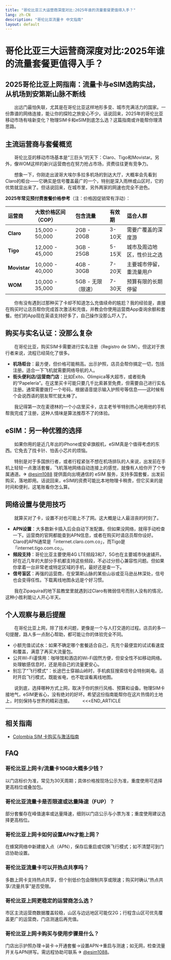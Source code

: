 ```yaml
---
title: "哥伦比亚三大运营商深度对比:2025年谁的流量套餐更值得入手？"
lang: zh-CN
description: "哥伦比亚流量卡 中文指南"
layout: default
---
```

# 哥伦比亚三大运营商深度对比:2025年谁的流量套餐更值得入手？

## 2025哥伦比亚上网指南：流量卡与eSIM选购实战，从机场到安第斯山脉不断线

　　出远门最怕失联，尤其是在哥伦比亚这样地形多变、城市充满活力的国家。一份靠谱的网络连接，能让你的探险之旅安心不少。话说回来，2025年的哥伦比亚移动市场有啥新变化？物理SIM卡和eSIM到底怎么选？这篇指南或许能帮你理清思路。

## 主流运营商与套餐概览

　　哥伦比亚的移动市场基本是“三巨头”的天下：Claro、Tigo和Movistar。另外，像WOM这样的新兴运营商也在努力抢占市场，资费往往更有竞争力。

　　想象一下，你刚走出波哥大埃尔多拉多机场的到达大厅，大概率会先看到Claro的柜台——它确实是信号覆盖最广的一个，特别是深入雨林或山区时，它的优势就显出来了。但话说回来，在城市里，另外两家的网速也完全不逊色。

  **2025年常见预付费套餐价格参考**（注：价格因促销常有浮动）：

| 运营商 | 大致价格区间（COP） | 包含流量 | 有效期 | 适合人群 |
| :--- | :--- | :--- | :--- | :--- |
| **Claro** | 15,000 - 50,000 | 2GB - 20GB | 3-10天 | 需要广覆盖的深度游 |
| **Tigo** | 12,000 - 45,000 | 3GB - 25GB | 5-15天 | 城市及周边地区，性价比之选 |
| **Movistar** | 10,000 - 40,000 | 4GB - 30GB | 7-20天 | 主要城市停留，重流量用户 |
| **WOM** | 10,000 - 35,000 | 5GB - 无限（限速）| 7-30天 | 预算有限的长期停留 |

　　你有没有遇到过那种买了卡却不知道怎么充值续命的尴尬？我的经验是，直接在购买时让店员帮你完成首次激活和充值，并教会你使用运营商App查询余额和套餐。他们的App现在英语支持好多了，自己操作没那么吓人了。

## 购买与实名认证：没那么复杂

　　在哥伦比亚，购买SIM卡需要进行实名注册（Registro de SIM）。但这对于旅行者来说，流程已经简化了很多。

  *   **机场柜台**：最方便，但价格可能稍高。出示护照，店员会帮你搞定一切，包括注册。适合一下飞机就需要网络导航的人。
  *   **街头便利店/运营商门店**：比如Éxito、Olimpica等大超市，或者街角的“Papelería”。在这里买卡可能只要几千比索甚至免费，但需要自己进行实名注册。通常需要拨打一个号码，根据语音提示输入护照号等信息——这时候有个会说西语的朋友帮忙就太棒了。

　　我记得第一次在麦德林的一个小店里买卡，店主老爷爷特别热心地用他的手机帮我完成了注册，这种人情味是算法推荐不了的体验。

## eSIM：另一种优雅的选择

　　如果你用的是近几年出的iPhone或安卓旗舰机，eSIM真是个值得考虑的东西。它免去了找卡针、怕丢小芯片的烦恼。

　　特别是对于多国旅行者，或者行程紧张不想在机场排队的人来说，出发前在手机上轻轻一点激活套餐，飞机落地网络自动连接上的感觉，就像有人给你开了个专属通道。✈ [@esim1088](https://t.me/s/esim1088) 提供面向出境通信的 eSIM 服务，支持多国套餐，出发前购买，落地即用。话说回来，eSIM的资费可能比本地物理卡稍贵，但它买来的是时间和便利，这笔账看你怎么算。

## 网络设置与使用技巧

　　就算买对了卡，设置不对也可能上不了网。这大概是让人最沮丧的时刻了。

  *   **APN设置**：大多数新卡插入后会自动下发配置。但如果没网络，就得手动检查一下。运营商的官网都能查到APN信息，或者在购买时请店员帮你设好。Claro的APN通常是「internet.claro.com.co」，而Tigo是「internet.tigo.com.co」。
  *   **频段支持**：哥伦比亚主要使用4G LTE频段3和7，5G也在主要城市快速铺开。好在近几年的大部分手机都支持这些频段，不必过分担心兼容性问题。但如果你拿着一台非常老或特定区域的手机，最好还是查一下。
  *   **信号盲区**：再强的运营商，在安第斯山脉的某些山谷或亚马逊丛林深处，信号也会变得任性。下载离线地图永远是个好习惯。

　　我在Zipaquira的地下盐教堂里就遇到过Claro有微弱信号而别人没有的情况，这种小胜利能让人开心半天。

## 个人观察与最后提醒

　　在哥伦比亚上网，除了技术问题，更像是一个与人打交道的过程。店员的多一句提醒，路人多一点耐心帮助，都可能让你的体验完全不同。

  *   小额充值试试水：如果不确定哪个套餐适合自己，先充个最便宜的试试看速度和覆盖，满意了再买大流量包。
  *   公共Wi-Fi谨慎用：咖啡馆和酒店的Wi-Fi固然方便，但安全性不如移动网络。处理敏感信息时，还是用自己的流量更安心。
  *   别忘了“飞行模式”：长途巴士穿越山岭时，手机疯狂搜索信号会特别耗电。适时开启飞行模式，既能省电，也不耽误看离线地图。

　　说到底，选择哪种方式上网，取决于你的旅行风格、预算和设备。物理SIM卡接地气，eSIM更省心，没有绝对的好坏。希望这份指南能帮你在这片热情的土地上，时刻保持与世界的精彩连接。
　　<<<END_ARTICLE

<!-- crosslink -->
---

## 相关指南

- [Colombia SIM 卡购买与激活指南](https://faciylike.github.io/colombia-sim-guides)

<!-- BEGIN_COLOMBIA_FAQ -->
## FAQ

### 哥伦比亚上网卡/流量卡10GB大概多少钱？
以门店标价为准，常见为30天周期；具体价格按现场公示为准，重度使用可选择更高档位或叠加包。

### 哥伦比亚流量卡是否限速或达量降速（FUP）？
部分套餐存在峰值速率或达量降速，细则以门店公示与小票为准；重度使用建议选择更高档位。

### 哥伦比亚上网卡如何设置APN才能上网？
在蜂窝网络中新建接入点（APN），保存后重启或切换飞行模式；如不清楚可到门店协助设置。

### 哥伦比亚流量卡可以开热点共享吗？
多数上网卡支持热点共享，但个别低价包会限制共享或限速；购买时确认“热点共享/流量共享”是否受限。

### 哥伦比亚上网更稳定的运营商怎么选？
市区主流运营商数据覆盖较稳，山区与边远地区可能仅2G；行程含山区可优先覆盖更广的运营商，门店测速后再充值。

### 哥伦比亚上网卡购买与使用步骤是什么？
门店出示护照办理→装卡→开通套餐→设置APN→重启与测速；如无网，检查流量开关与APN拼写。需远程协助可联系 ✈ [@esim1088](https://t.me/s/esim1088)。

<script type="application/ld+json">
{"@context": "https://schema.org", "@type": "FAQPage", "mainEntity": [{"@type": "Question", "name": "哥伦比亚上网卡/流量卡10GB大概多少钱？", "acceptedAnswer": {"@type": "Answer", "text": "以门店标价为准，常见为30天周期；具体价格按现场公示为准，重度使用可选择更高档位或叠加包。"}}, {"@type": "Question", "name": "哥伦比亚流量卡是否限速或达量降速（FUP）？", "acceptedAnswer": {"@type": "Answer", "text": "部分套餐存在峰值速率或达量降速，细则以门店公示与小票为准；重度使用建议选择更高档位。"}}, {"@type": "Question", "name": "哥伦比亚上网卡如何设置APN才能上网？", "acceptedAnswer": {"@type": "Answer", "text": "在蜂窝网络中新建接入点（APN），保存后重启或切换飞行模式；如不清楚可到门店协助设置。"}}, {"@type": "Question", "name": "哥伦比亚流量卡可以开热点共享吗？", "acceptedAnswer": {"@type": "Answer", "text": "多数上网卡支持热点共享，但个别低价包会限制共享或限速；购买时确认“热点共享/流量共享”是否受限。"}}, {"@type": "Question", "name": "哥伦比亚上网更稳定的运营商怎么选？", "acceptedAnswer": {"@type": "Answer", "text": "市区主流运营商数据覆盖较稳，山区与边远地区可能仅2G；行程含山区可优先覆盖更广的运营商，门店测速后再充值。"}}, {"@type": "Question", "name": "哥伦比亚上网卡购买与使用步骤是什么？", "acceptedAnswer": {"@type": "Answer", "text": "门店出示护照办理→装卡→开通套餐→设置APN→重启与测速；如无网，检查流量开关与APN拼写。需远程协助可联系 ✈ @esim1088。"}}]}
</script>
<!-- END_COLOMBIA_FAQ -->
